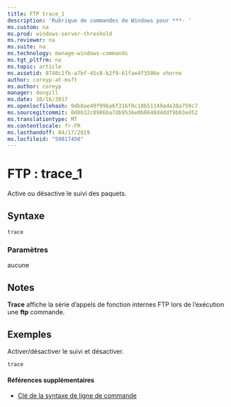 ```yaml
---
title: FTP trace_1
description: 'Rubrique de commandes de Windows pour ***- '
ms.custom: na
ms.prod: windows-server-threshold
ms.reviewer: na
ms.suite: na
ms.technology: manage-windows-commands
ms.tgt_pltfrm: na
ms.topic: article
ms.assetid: 8740c1fb-a7bf-45c8-b2f9-61fae4f3506e vhorne
author: coreyp-at-msft
ms.author: coreyp
manager: dongill
ms.date: 10/16/2017
ms.openlocfilehash: 9db8ae49f996a6f316f0c18b51149ada38a759c7
ms.sourcegitcommit: 0d0b32c8986ba7db9536e0b8648d4ddf9b03e452
ms.translationtype: MT
ms.contentlocale: fr-FR
ms.lasthandoff: 04/17/2019
ms.locfileid: "59817450"
---
```

# <a name="ftp-trace1"></a>FTP : trace_1



Active ou désactive le suivi des paquets.

## <a name="syntax"></a>Syntaxe

```
trace
```

### <a name="parameters"></a>Paramètres

aucune

## <a name="remarks"></a>Notes

**Trace** affiche la série d’appels de fonction internes FTP lors de l’exécution une **ftp** commande.

## <a name="BKMK_Examples"></a>Exemples

Activer/désactiver le suivi et désactiver.
```
trace
```

#### <a name="additional-references"></a>Références supplémentaires

-   [Clé de la syntaxe de ligne de commande](command-line-syntax-key.md)